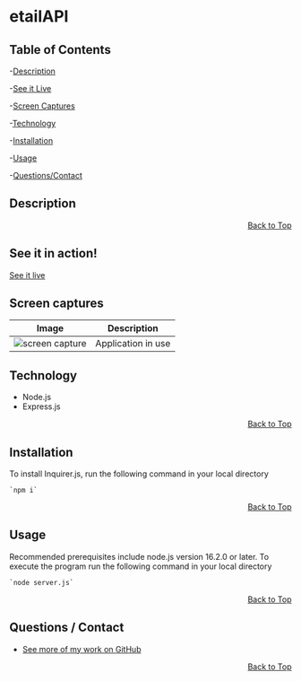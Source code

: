  <h1 id="project-title">etailAPI</h1>
 
<!-- ![GitHub license](https://img.shields.io/badge/license-MIT-blue.svg) -->

<h2 id="table-contents">Table of Contents</h2>

-[Description](#project-desc)

-[See it Live](#project-tech)

-[Screen Captures](#project-captures)

-[Technology](#project-tech)

-[Installation](#project-inst)

-[Usage](#project-usage)

-[Questions/Contact](#project-contact)

<!-- -[References](#project-ref) -->

<h2 id="project-desc">Description</h2>

<p style='text-align: right;'><a href="#project-title">Back to Top</a></p>

<h2 id="project-live">See it in action!</h2>

[See it live](https://aqueous-forest-83707.herokuapp.com/)

<h2 id="project-captures">Screen captures</h2>

| Image | Description |
| --- | ----------- |
|  ![screen capture](./public/assets/images/screencapture.gif) | Application in use |


<h2 id="project-tech">Technology</h2>

- Node.js
- Express.js

<p style='text-align: right;'><a href="#project-title">Back to Top</a></p>

<h2 id="project-inst">Installation</h2>

To install Inquirer.js, run the following command in your local directory

    `npm i`

<p style='text-align: right;'><a href="#project-title">Back to Top</a></p>

<h2 id="project-usage">Usage</h2>
Recommended prerequisites include node.js version 16.2.0 or later. To execute the program run the following command in your local directory

    `node server.js`

<p style='text-align: right;'><a href="#project-title">Back to Top</a></p>

<!-- <h2 id="project-ref">References</h2> -->



<!-- <p style='text-align: right;'><a href="#project-title">Back to Top</a></p> -->

<h2 id="project-contact">Questions / Contact</h2>

- [See more of my work on GitHub](https://github.com/mcjbyday) 

<p style='text-align: right;'><a href="#project-title">Back to Top</a></p>




